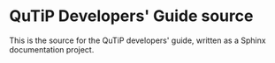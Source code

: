 # QuTiP Developers' Guide source

This is the source for the QuTiP developers' guide, written as a Sphinx
documentation project.
